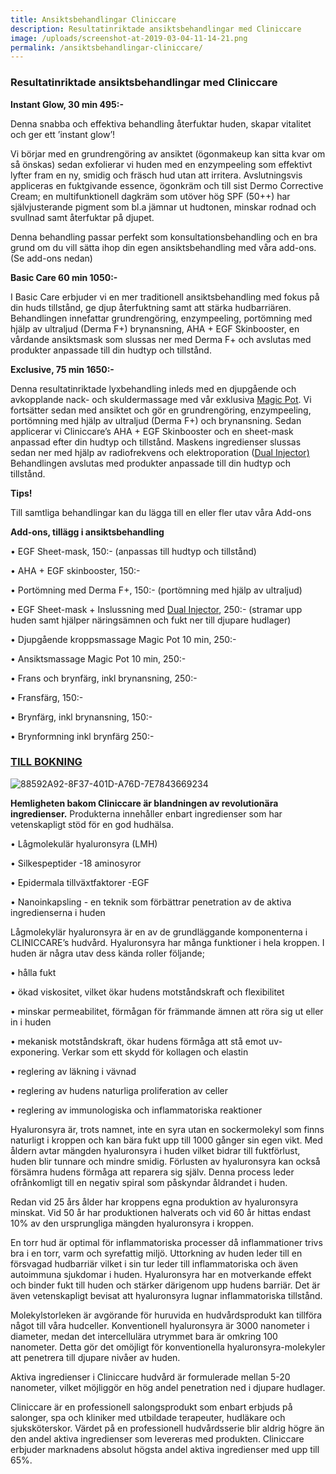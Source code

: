 ```yaml
---
title: Ansiktsbehandlingar Cliniccare
description: Resultatinriktade ansiktsbehandlingar med Cliniccare
image: /uploads/screenshot-at-2019-03-04-11-14-21.png
permalink: /ansiktsbehandlingar-cliniccare/
---
```


### Resultatinriktade ansiktsbehandlingar med Cliniccare

**Instant Glow, 30 min 495:-**

Denna snabba och effektiva behandling återfuktar huden, skapar vitalitet och ger ett ’instant glow’!

Vi börjar med en grundrengöring av ansiktet (ögonmakeup kan sitta kvar om så önskas) sedan exfolierar vi huden med en enzympeeling som effektivt lyfter fram en ny, smidig och fräsch hud utan att irritera. Avslutningsvis appliceras en fuktgivande essence, ögonkräm och till sist Dermo Corrective Cream; en multifunktionell dagkräm som utöver hög SPF (50++) har självjusterande pigment som bl.a jämnar ut hudtonen, minskar rodnad och svullnad samt återfuktar på djupet.

Denna behandling passar perfekt som konsultationsbehandling och en bra grund om du vill sätta ihop din egen ansiktsbehandling med våra add-ons. (Se add-ons nedan)

**Basic Care 60 min 1050:-**

I Basic Care erbjuder vi en mer traditionell ansiktsbehandling med fokus på din huds tillstånd, ge djup återfuktning samt att stärka hudbarriären. Behandlingen innefattar grundrengöring, enzympeeling, portömning med hjälp av ultraljud (Derma F+) brynansning, AHA + EGF Skinbooster, en vårdande ansiktsmask som slussas ner med Derma F+ och avslutas med produkter anpassade till din hudtyp och tillstånd.

**Exclusive, 75 min 1650:-**

Denna resultatinriktade lyxbehandling inleds med en djupgående och avkopplande nack- och skuldermassage med vår exklusiva [Magic Pot](http://pipershudvard.com/kroppsbehandlingar-magic-pot/). Vi fortsätter sedan med ansiktet och gör en grundrengöring, enzympeeling, portömning med hjälp av ultraljud (Derma F+) och brynansning. Sedan applicerar vi Cliniccare’s AHA + EGF Skinbooster och en sheet-mask anpassad efter din hudtyp och tillstånd. Maskens ingredienser slussas sedan ner med hjälp av radiofrekvens och elektroporation ([Dual Injector) ](http://pipershudvard.com/dual-injector/)Behandlingen avslutas med produkter anpassade till din hudtyp och tillstånd.

**Tips!**

Till samtliga behandlingar kan du lägga till en eller fler utav våra Add-ons

**Add-ons, tillägg i ansiktsbehandling**

• EGF Sheet-mask, 150:- (anpassas till hudtyp och tillstånd)

• AHA + EGF skinbooster, 150:-

• Portömning med Derma F+, 150:- (portömning med hjälp av ultraljud)

• EGF Sheet-mask + Inslussning med [Dual Injector](http://pipershudvard.com/dual-injector/), 250:- (stramar upp huden samt hjälper näringsämnen och fukt ner till djupare hudlager)

• Djupgående kroppsmassage Magic Pot 10 min, 250:-

• Ansiktsmassage Magic Pot 10 min, 250:-

• Frans och brynfärg, inkl brynansning, 250:-

• Fransfärg, 150:-

• Brynfärg, inkl brynansning, 150:-

• Brynformning inkl brynfärg 250:-

### [TILL BOKNING](https://pipershudvard.wordpress.com/kontakta-oss/)

![88592A92-8F37-401D-A76D-7E7843669234](https://pipershudvard.files.wordpress.com/2017/10/88592a92-8f37-401d-a76d-7e7843669234.jpeg?w=600)

**Hemligheten bakom Cliniccare är blandningen av revolutionära ingredienser.** Produkterna innehåller enbart ingredienser som har vetenskapligt stöd för en god hudhälsa.

• Lågmolekulär hyaluronsyra (LMH)

• Silkespeptider -18 aminosyror

• Epidermala tillväxtfaktorer -EGF

• Nanoinkapsling - en teknik som förbättrar penetration av de aktiva ingredienserna i huden

Lågmolekylär hyaluronsyra är en av de grundläggande komponenterna i CLINICCARE’s hudvård. Hyaluronsyra har många funktioner i hela kroppen. I huden är några utav dess kända roller följande;

• hålla fukt

• ökad viskositet, vilket ökar hudens motståndskraft och flexibilitet

• minskar permeabilitet, förmågan för främmande ämnen att röra sig ut eller in i huden

• mekanisk motståndskraft, ökar hudens förmåga att stå emot uv-exponering. Verkar som ett skydd för kollagen och elastin

• reglering av läkning i vävnad

• reglering av hudens naturliga proliferation av celler

• reglering av immunologiska och inflammatoriska reaktioner

Hyaluronsyra är, trots namnet, inte en syra utan en sockermolekyl som finns naturligt i kroppen och kan bära fukt upp till 1000 gånger sin egen vikt. Med åldern avtar mängden hyaluronsyra i huden vilket bidrar till fuktförlust, huden blir tunnare och mindre smidig. Förlusten av hyaluronsyra kan också försämra hudens förmåga att reparera sig själv. Denna process leder ofrånkomligt till en negativ spiral som påskyndar åldrandet i huden.

Redan vid 25 års ålder har kroppens egna produktion av hyaluronsyra minskat. Vid 50 år har produktionen halverats och vid 60 år hittas endast 10% av den ursprungliga mängden hyaluronsyra i kroppen.

En torr hud är optimal för inflammatoriska processer då inflammationer trivs bra i en torr, varm och syrefattig miljö. Uttorkning av huden leder till en försvagad hudbarriär vilket i sin tur leder till inflammatoriska och även autoimmuna sjukdomar i huden. Hyaluronsyra har en motverkande effekt och binder fukt till huden och stärker därigenom upp hudens barriär. Det är även vetenskapligt bevisat att hyaluronsyra lugnar inflammatoriska tillstånd.

Molekylstorleken är avgörande för huruvida en hudvårdsprodukt kan tillföra något till våra hudceller. Konventionell hyaluronsyra är 3000 nanometer i diameter, medan det intercellulära utrymmet bara är omkring 100 nanometer. Detta gör det omöjligt för konventionella hyaluronsyra-molekyler att penetrera till djupare nivåer av huden.

Aktiva ingredienser i Cliniccare hudvård är formulerade mellan 5-20 nanometer, vilket möjliggör en hög andel penetration ned i djupare hudlager.

Cliniccare är en professionell salongsprodukt som enbart erbjuds på salonger, spa och kliniker med utbildade terapeuter, hudläkare och sjuksköterskor. Värdet på en professionell hudvårdsserie blir aldrig högre än den andel aktiva ingredienser som levereras med produkten. Cliniccare erbjuder marknadens absolut högsta andel aktiva ingredienser med upp till 65%.